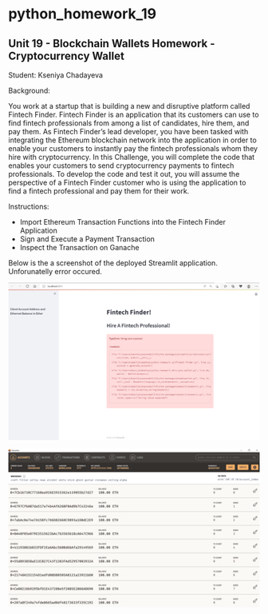 # python_homework_19
## Unit 19 - Blockchain Wallets Homework - Cryptocurrency Wallet
Student: Kseniya Chadayeva

Background:

You work at a startup that is building a new and disruptive platform called Fintech Finder. Fintech Finder is an application that its customers can use to find fintech professionals from among a list of candidates, hire them, and pay them. As Fintech Finder’s lead developer, you have been tasked with integrating the Ethereum blockchain network into the application in order to enable your customers to instantly pay the fintech professionals whom they hire with cryptocurrency.
In this Challenge, you will complete the code that enables your customers to send cryptocurrency payments to fintech professionals. To develop the code and test it out, you will assume the perspective of a Fintech Finder customer who is using the application to find a fintech professional and pay them for their work.

Instructions:

* Import Ethereum Transaction Functions into the Fintech Finder Application
* Sign and Execute a Payment Transaction
* Inspect the Transaction on Ganache

Below is the a screenshot of the deployed Streamlit application. Unforunatelly error occured.

![streamlit running](Screenshot_5.png) 

![genache running](Screenshot_6.png) 